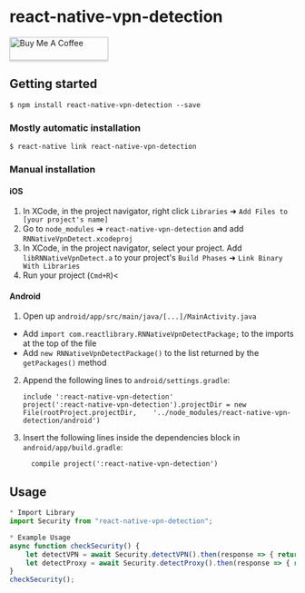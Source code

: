 # react-native-vpn-detection
<a href="https://www.buymeacoffee.com/kzlsn" target="_blank"><img src="https://www.buymeacoffee.com/assets/img/custom_images/yellow_img.png" alt="Buy Me A Coffee" style="height: 41px !important;width: 174px !important;box-shadow: 0px 3px 2px 0px rgba(190, 190, 190, 0.5) !important;-webkit-box-shadow: 0px 3px 2px 0px rgba(190, 190, 190, 0.5) !important;" ></a>

## Getting started

`$ npm install react-native-vpn-detection --save`

### Mostly automatic installation

`$ react-native link react-native-vpn-detection`

### Manual installation


#### iOS

1. In XCode, in the project navigator, right click `Libraries` ➜ `Add Files to [your project's name]`
2. Go to `node_modules` ➜ `react-native-vpn-detection` and add `RNNativeVpnDetect.xcodeproj`
3. In XCode, in the project navigator, select your project. Add `libRNNativeVpnDetect.a` to your project's `Build Phases` ➜ `Link Binary With Libraries`
4. Run your project (`Cmd+R`)<

#### Android

1. Open up `android/app/src/main/java/[...]/MainActivity.java`
  - Add `import com.reactlibrary.RNNativeVpnDetectPackage;` to the imports at the top of the file
  - Add `new RNNativeVpnDetectPackage()` to the list returned by the `getPackages()` method
2. Append the following lines to `android/settings.gradle`:
  	```
  	include ':react-native-vpn-detection'
  	project(':react-native-vpn-detection').projectDir = new File(rootProject.projectDir, 	'../node_modules/react-native-vpn-detection/android')
  	```
3. Insert the following lines inside the dependencies block in `android/app/build.gradle`:
  	```
      compile project(':react-native-vpn-detection')
  	```


## Usage
```javascript
* Import Library
import Security from "react-native-vpn-detection";

* Example Usage
async function checkSecurity() {
	let detectVPN = await Security.detectVPN().then(response => { return response });
	let detectProxy = await Security.detectProxy().then(response => { return response });
}
checkSecurity();
```
